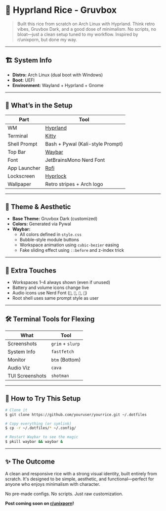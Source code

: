 # 🌿 Hyprland Rice - Gruvbox

> Built this rice from scratch on Arch Linux with Hyprland. Think retro vibes, Gruvbox Dark, and a good dose of minimalism. No scripts, no bloat—just a clean setup tuned to my workflow. Inspired by r/unixporn, but done my way.

---

## 🏗️ System Info

- **Distro:** Arch Linux (dual boot with Windows)
- **Boot:** UEFI
- **Environment:** Wayland + Hyprland + Gnome

---

## 🧩 What’s in the Setup

| Part         | Tool                             |
| ------------ | -------------------------------- |
| WM           | [Hyprland](w)                    |
| Terminal     | [Kitty](w)                       |
| Shell Prompt | Bash + Pywal (Kali-style Prompt) |
| Top Bar      | [Waybar](w)                      |
| Font         | JetBrainsMono Nerd Font          |
| App Launcher | [Rofi](w)                         |
| Lockscreen   | [Hyprlock](w)                    |
| Wallpaper    | Retro stripes + Arch logo        |

---

## 🎨 Theme & Aesthetic

- **Base Theme:** Gruvbox Dark (customized)
- **Colors:** Generated via Pywal
- **Waybar:**
  - All colors defined in `style.css`
  - Bubble-style module buttons
  - Workspace animation using `cubic-bezier` easing
  - Fake sliding effect using `::before` and z-index trick

---

## 🧠 Extra Touches

- Workspaces 1–4 always shown (even if unused)
- Battery and volume icons change live
- Audio icons use Nerd Font (``, ``, ``, ``)
- Root shell uses same prompt style as user

---

## 🛠️ Terminal Tools for Flexing

| What            | Tool             |
| --------------- | ---------------- |
| Screenshots     | `grim` + `slurp` |
| System Info     | `fastfetch`      |
| Monitor         | `btm` (Bottom)   |
| Audio Viz       | `cava`           |
| TUI Screenshots | `shotman`        |

---

## 🚀 How to Try This Setup

```bash
# Clone it
$ git clone https://github.com/youruser/yourrice.git ~/.dotfiles

# Copy everything (or symlink)
$ cp -r ~/.dotfiles/* ~/.config/

# Restart Waybar to see the magic
$ pkill waybar && waybar &
```

---

## ✨ The Outcome

A clean and responsive rice with a strong visual identity, built entirely from scratch. It's designed to be simple, aesthetic, and functional—perfect for anyone who enjoys minimalism with character.

No pre-made configs. No scripts. Just raw customization.

**Post coming soon on **[**r/unixporn**](w)**!**

